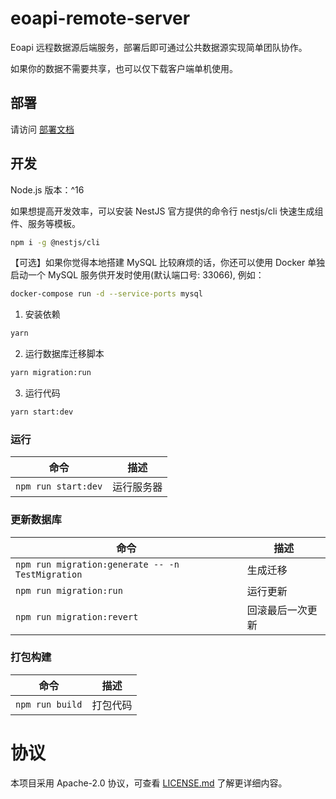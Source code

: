 # eoapi-remote-server

Eoapi 远程数据源后端服务，部署后即可通过公共数据源实现简单团队协作。

如果你的数据不需要共享，也可以仅下载客户端单机使用。

## 部署
请访问 [部署文档](https://github.com/eolinker/eoapi-remote-server/wiki/%E4%BA%91%E7%AB%AF%E6%9C%8D%E5%8A%A1)
## 开发
Node.js 版本：^16

如果想提高开发效率，可以安装 NestJS 官方提供的命令行 nestjs/cli 快速生成组件、服务等模板。

```bash
npm i -g @nestjs/cli
```

【可选】如果你觉得本地搭建 MySQL 比较麻烦的话，你还可以使用 Docker 单独启动一个 MySQL 服务供开发时使用(默认端口号: 33066), 例如：

```bash
docker-compose run -d --service-ports mysql
```

1. 安装依赖

```bash
yarn 
```

2. 运行数据库迁移脚本
```bash
yarn migration:run
```

3. 运行代码

```bash
yarn start:dev
```

### 运行

| 命令            | 描述       |
| --------------- | ---------- |
| `npm run start:dev` | 运行服务器 |

### 更新数据库

| 命令                                             | 描述             |
| ------------------------------------------------ | ---------------- |
| `npm run migration:generate -- -n TestMigration` | 生成迁移         |
| `npm run migration:run`                          | 运行更新         |
| `npm run migration:revert`                       | 回滚最后一次更新 |

### 打包构建

| 命令            | 描述     |
| --------------- | -------- |
| `npm run build` | 打包代码 |

# 协议

本项目采用 Apache-2.0 协议，可查看 [LICENSE.md](LICENSE) 了解更详细内容。
